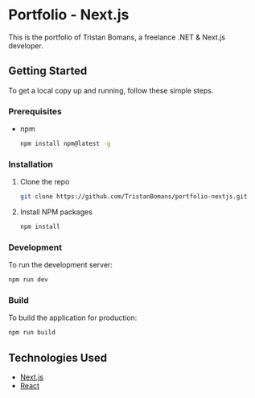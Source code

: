# Portfolio - Next.js

This is the portfolio of Tristan Bomans, a freelance .NET & Next.js developer.

## Getting Started

To get a local copy up and running, follow these simple steps.

### Prerequisites

* npm
  ```sh
  npm install npm@latest -g
  ```

### Installation

1. Clone the repo
   ```sh
   git clone https://github.com/TristanBomans/portfolio-nextjs.git
   ```
2. Install NPM packages
   ```sh
   npm install
   ```

### Development

To run the development server:

```sh
npm run dev
```

### Build

To build the application for production:

```sh
npm run build
```

## Technologies Used

* [Next.js](https://nextjs.org/)
* [React](https://reactjs.org/)
